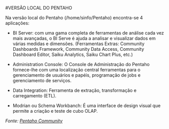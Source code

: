 #VERSÃO LOCAL DO PENTAHO


Na versão local do Pentaho (/home/sinfo/Pentaho) encontra-se 4 aplicações:

- BI Server: com uma gama completa de ferramentas de análise cada vez mais avançadas, o BI Serve é ajuda a analisar e visualizar dados em várias medidas e dimensões. (Ferramentas Extras: Community Dashboards Framework, Community Data Access, Community Dashboard Editor, Saiku Analytics, Saiku Chart Plus, etc.)

- Administration Console: O Console de Administração do Pentaho fornece-lhe com uma localização central ferramentas para o gerenciamento de usuários e papéis, programação de jobs e gerenciamento de serviços.

- Data Integration: Ferramenta de extração, transformação e carregamento (ETL).

- Modrian ou Schema Workbanch: É uma interface de design visual que permite a criação e teste de cubo OLAP.

*Fonte: [Pentaho Community](http://community.pentaho.com/)*
